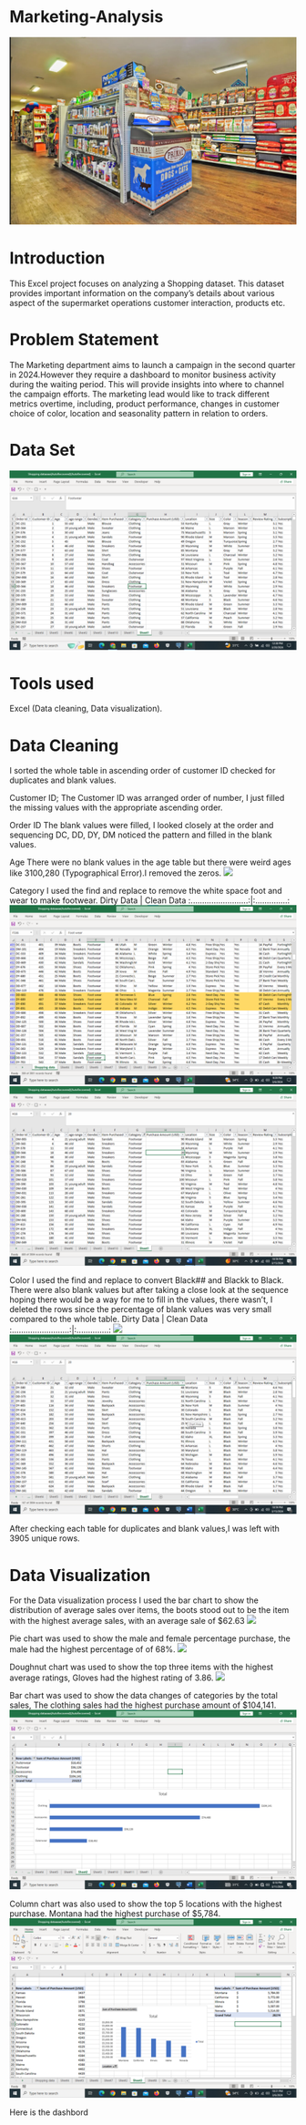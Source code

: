 # Marketing-Analysis
![](Shop.png)

# Introduction
This Excel project focuses on analyzing a Shopping dataset. This dataset provides important information on the company’s details about various aspect of the supermarket operations customer interaction, products etc.

# Problem Statement
The Marketing department aims to launch a campaign in the second quarter in 2024.However they require a dashboard to monitor business activity during the waiting period. This will provide insights into where to channel the campaign efforts. The marketing lead would like to track different metrics overtime, including, product performance, changes in customer choice of color, location and seasonality pattern in relation to orders.

# Data Set
![](Shopping_Dataset.png)

# Tools used
Excel (Data cleaning, Data visualization).

# Data Cleaning
I sorted the whole table in ascending order of customer ID checked for duplicates and blank values.

Customer ID; The Customer ID was arranged order of number, I just filled the missing values with the appropriate ascending order.

Order ID The blank values were filled, I looked closely at the order and sequencing DC, DD, DY, DM noticed the pattern and filled in the blank values.

Age There were no blank values in the age table but there were  weird ages like 3100,280 (Typographical Error).I removed the zeros.
![](Age_mistake.png)

Category
I used the find and replace to remove the white space foot and wear to make footwear.
Dirty Data                 |  Clean Data
:.........................:|:..............:
![](foot_wearmistake.png)    ![](Foot_wearcorrection.png)

Color
I used the find and replace to convert Black## and Blackk to Black. There were also blank values but after taking a close look at the sequence hoping there would be a way for me to fill in the values, there wasn’t, I deleted the rows since the percentage of blank values was very small compared to the whole table.
Dirty Data                 |  Clean Data
:.........................:|:..............:
 ![](black_mistake.png)      ![](black-correction.png)

 After checking each table for duplicates and blank values,I was left with 3905 unique rows.

 # Data Visualization
For the Data visualization process
I used the bar chart to show the distribution of average sales over items, the boots stood out to be the item with the highest average sales, with an average sale of $62.63
![](items.png)

Pie chart was used to show the male and female percentage purchase, the male had the highest percentage of of 68%.
![](piechart.png)

Doughnut chart was used to show the top three items with the highest average ratings, Gloves had the highest rating of 3.86.
![](Average_Ratings,png)

Bar chart was used to show the data changes of categories by the total sales, The clothing sales had the highest purchase amount of $104,141.
![](Category.png)

Column chart was also used to show the top 5 locations with the highest purchase. Montana had the highest purchase of $5,784.
![](Location.png)

Here is the dashbord 







